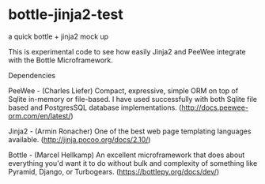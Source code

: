 # bottle-jinja2-test
a quick bottle + jinja2 mock up

This is experimental code to see how easily Jinja2 and PeeWee integrate with the Bottle Microframework.

Dependencies

PeeWee - (Charles Liefer) Compact, expressive, simple ORM on top of Sqlite in-memory or file-based.
I have used successfully with both Sqlite file based and PostgresSQL database implementations.  (http://docs.peewee-orm.com/en/latest/)

Jinja2 - (Armin Ronacher) One of the best web page templating languages available. (http://jinja.pocoo.org/docs/2.10/)

Bottle - (Marcel Hellkamp) An excellent microframework that does about everything you'd want it to do without bulk and complexity
of something like Pyramid, Django, or Turbogears.  (https://bottlepy.org/docs/dev/)
